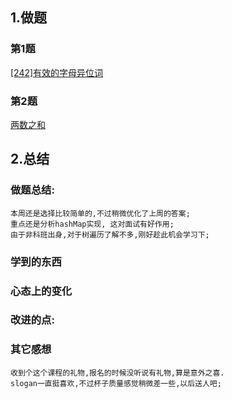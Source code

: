## 1.做题

### 第1题

[[242]有效的字母异位词](https://github.com/vincepeng/algo_2021/blob/main/tmp/leetcode/editor/cn/%5B242%5D%E6%9C%89%E6%95%88%E7%9A%84%E5%AD%97%E6%AF%8D%E5%BC%82%E4%BD%8D%E8%AF%8D.java)

### 第2题

[两数之和](https://github.com/vincepeng/algo_2021/blob/main/tmp/leetcode/editor/cn/%5B1%5D%E4%B8%A4%E6%95%B0%E4%B9%8B%E5%92%8C.java)

## 2.总结

### 做题总结:

    本周还是选择比较简单的,不过稍微优化了上周的答案;
    重点还是分析hashMap实现, 这对面试有好作用;
    由于非科班出身,对于树遍历了解不多,刚好趁此机会学习下;

### 学到的东西

### 心态上的变化

### 改进的点:

### 其它感想

    收到个这个课程的礼物,报名的时候没听说有礼物,算是意外之喜.
    slogan一直挺喜欢,不过杯子质量感觉稍微差一些,以后送人吧;



